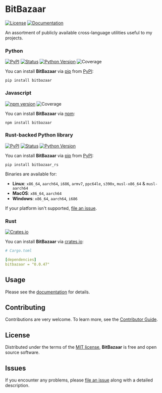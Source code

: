 
# BitBazaar

[![License](https://img.shields.io/badge/License-MIT-green.svg)][license]
[![Documentation](https://img.shields.io/badge/Documentation-8A2BE2)](https://zakstucke.github.io/bitbazaar)

[license]: https://github.com/zakstucke/bitbazaar/blob/main/LICENSE.md

An assortment of publicly available cross-language utilities useful to my projects.

### Python



[![PyPI](https://img.shields.io/pypi/v/bitbazaar.svg)][pypi status]
[![Status](https://img.shields.io/pypi/status/bitbazaar.svg)][pypi status]
[![Python Version](https://img.shields.io/pypi/pyversions/bitbazaar)][pypi status]
![Coverage](https://img.shields.io/badge/Coverage-100%25-green)

[pypi status]: https://pypi.org/project/bitbazaar/

You can install **BitBazaar** via [pip](https://pip.pypa.io/) from [PyPI](https://pypi.org/):

```console
pip install bitbazaar
```


### Javascript



[![npm version](https://img.shields.io/npm/v/bitbazaar.svg?style=flat)](https://www.npmjs.com/package/bitbazaar)
![Coverage](https://img.shields.io/badge/Coverage-100%25-green)

You can install **BitBazaar** via [npm](https://www.npmjs.com/):

```console
npm install bitbazaar
```


### Rust-backed Python library



[![PyPI](https://img.shields.io/pypi/v/bitbazaar_rs.svg)][pypi status]
[![Status](https://img.shields.io/pypi/status/bitbazaar_rs.svg)][pypi status]
[![Python Version](https://img.shields.io/pypi/pyversions/bitbazaar_rs)][pypi status]

[pypi status]: https://pypi.org/project/bitbazaar_rs/

You can install **BitBazaar** via [pip](https://pip.pypa.io/) from [PyPI](https://pypi.org/):

```console
pip install bitbazaar_rs
```

Binaries are available for:

* **Linux**: `x86_64`, `aarch64`, `i686`, `armv7`, `ppc64le`, `s390x`,  `musl-x86_64` & `musl-aarch64`
* **MacOS**: `x86_64`, `aarch64`
* **Windows**: `x86_64`, `aarch64`, `i686`

If your platform isn't supported, [file an issue](https://github.com/zakstucke/bitbazaar/issues).


### Rust



[![Crates.io](https://img.shields.io/crates/v/bitbazaar.svg)](https://crates.io/crates/bitbazaar)

You can install **BitBazaar** via [crates.io](https://crates.io/):

```yaml
# Cargo.toml

[dependencies]
bitbazaar = "0.0.47"
```


## Usage

Please see the [documentation](https://zakstucke.github.io/bitbazaar) for details.

## Contributing

Contributions are very welcome.
To learn more, see the [Contributor Guide](CONTRIBUTING.md).

## License

Distributed under the terms of the [MIT license](LICENSE.md),
**BitBazaar** is free and open source software.

## Issues

If you encounter any problems,
please [file an issue](https://github.com/zakstucke/bitbazaar/issues) along with a detailed description.
